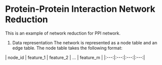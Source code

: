# Protein-Protein Interaction Network Reduction

This is an example of network reduction for PPI network.

1. Data representation
The network is represented as a node table and an edge table. The node table takes the following format:

| node_id | feature_1 | feature_2 | ... | feature_m |
|:---:|:---:|:---:|:---:|
